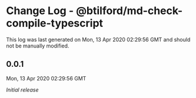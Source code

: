 # Change Log - @btilford/md-check-compile-typescript

This log was last generated on Mon, 13 Apr 2020 02:29:56 GMT and should not be manually modified.

## 0.0.1
Mon, 13 Apr 2020 02:29:56 GMT

*Initial release*

